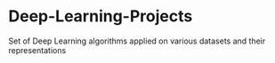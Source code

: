 # Deep-Learning-Projects
Set of Deep Learning algorithms applied on various datasets and their representations

